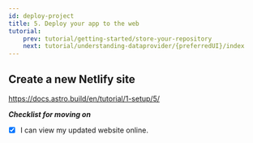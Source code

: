 ```yaml
---
id: deploy-project
title: 5. Deploy your app to the web
tutorial:
    prev: tutorial/getting-started/store-your-repository
    next: tutorial/understanding-dataprovider/{preferredUI}/index
---
```


## Create a new Netlify site

https://docs.astro.build/en/tutorial/1-setup/5/
  

***Checklist for moving on***
- [x] I can view my updated website online.
